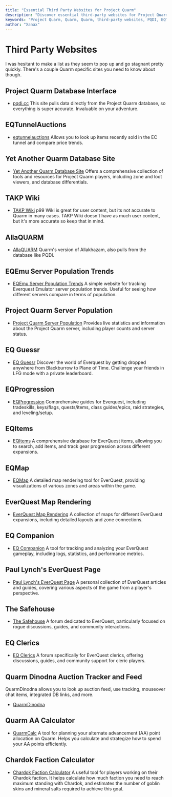 ```yaml
---
title: "Essential Third Party Websites for Project Quarm"
description: "Discover essential third-party websites for Project Quarm, including the Project Quarm Database Interface, EQTunnelAuctions, TAKP Wiki, and AllaQUARM."
keywords: "Project Quarm, Quarm, Quarm, third-party websites, PQDI, EQTunnelAuctions, TAKP Wiki, AllaQUARM, EverQuest, TAKP"
author: "Xanax"
---
```


# Third Party Websites

I was hesitant to make a list as they seem to pop up and go stagnant pretty quickly. There's a couple Quarm specific sites you need to know about though.

## Project Quarm Database Interface 

- [pqdi.cc](https://www.pqdi.cc/) This site pulls data directly from the Project Quarm database, so everything is super accurate. Invaluable on your adventure.

## EQTunnelAuctions

- [eqtunnelauctions](https://www.eqtunnelauctions.com/) Allows you to look up items recently sold in the EC tunnel and compare price trends.

## Yet Another Quarm Database Site

- [Yet Another Quarm Database Site](https://yaqds.cc) Offers a comprehensive collection of tools and resources for Project Quarm players, including zone and loot viewers, and database differentials.

## TAKP Wiki

- [TAKP Wiki](https://wiki.takp.info/index.php/Main_Page) p99 Wiki is great for user content, but its not accurate to Quarm in many cases. TAKP Wiki doesn't have as much user content, but it's more accurate so keep that in mind.

## AllaQUARM

- [AllaQUARM](https://eqtunnelauctions.com/alla/) Quarm's version of Allakhazam, also pulls from the database like PQDI.

## EQEmu Server Population Trends

- [EQEmu Server Population Trends](https://unixgeek.com/eqemu.html) A simple website for tracking Everquest Emulator server population trends. Useful for seeing how different servers compare in terms of population.

## Project Quarm Server Population

- [Project Quarm Server Population](https://www.eqemulator.org/index.php?pageid=serverinfo&worldid=3962) Provides live statistics and information about the Project Quarm server, including player counts and server status.

## EQ Guessr

- [EQ Guessr](https://www.eq-guessr.com/en) Discover the world of Everquest by getting dropped anywhere from Blackburrow to Plane of Time. Challenge your friends in LFG mode with a private leaderboard.

## EQProgression

- [EQProgression](https://www.eqprogression.com/) Comprehensive guides for Everquest, including tradeskills, keys/flags, quests/items, class guides/epics, raid strategies, and leveling/setup.

## EQItems

- [EQItems](https://eqitems.com/) A comprehensive database for EverQuest items, allowing you to search, add items, and track gear progression across different expansions.

## EQMap

- [EQMap](https://eqmap.vercel.app/) A detailed map rendering tool for EverQuest, providing visualizations of various zones and areas within the game.

## EverQuest Map Rendering

- [EverQuest Map Rendering](http://www.tski.co.jp/baldio/map/) A collection of maps for different EverQuest expansions, including detailed layouts and zone connections.

## EQ Companion

- [EQ Companion](https://eq-companion.com/) A tool for tracking and analyzing your EverQuest gameplay, including logs, statistics, and performance metrics.

## Paul Lynch's EverQuest Page

- [Paul Lynch's EverQuest Page](http://www.paullynch.org/Everquest/) A personal collection of EverQuest articles and guides, covering various aspects of the game from a player's perspective.

## The Safehouse

- [The Safehouse](https://thesafehouse.org/forums/forum/everquest-wing) A forum dedicated to EverQuest, particularly focused on rogue discussions, guides, and community interactions.

## EQ Clerics

- [EQ Clerics](https://eqclerics.org/forum/index.php) A forum specifically for EverQuest clerics, offering discussions, guides, and community support for cleric players.

## Quarm Dinodna Auction Tracker and Feed

QuarmDinodna allows you to look up auction feed, use tracking, mouseover chat items, integrated DB links, and more.

- [QuarmDinodna](https://quarm.dinodna.dev/)

## Quarm AA Calculator

- [QuarmCalc](https://quarmcalc.app/) A tool for planning your alternate advancement (AA) point allocation on Quarm. Helps you calculate and strategize how to spend your AA points efficiently.

## Chardok Faction Calculator

- [Chardok Faction Calculator](https://chardokfaction.github.io/) A useful tool for players working on their Chardok faction. It helps calculate how much faction you need to reach maximum standing with Chardok, and estimates the number of goblin skins and mineral salts required to achieve this goal.
